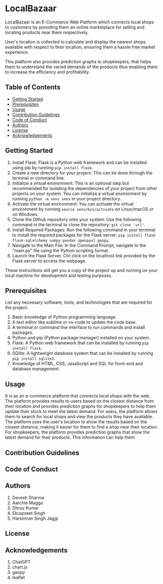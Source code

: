 # LocalBazaar

LocalBazaar is  an E-Commerce Web Platform which connects local shops to customers by providing them an online marketplace for selling and locating products near them respectively.

User's location is collected to calculate and display the nearest shops available with respect to their location, ensuring them a hassle free market experience.

This platform also provides prediction graphs to shopkeepers, that helps them to understand the varied demands of the products thus enabling them to increase the efficiency and profitability.

## Table of Contents
- [Getting Started](#getting-started)
- [Prerequisites](#prerequisites)
- [Usage](#usage)
- [Contribution Guidelines](#contribution-guidelines)
- [Code of Conduct](#code-of-conduct)
- [Authors](#authors)
- [License](#license)
- [Acknowledgements](#acknowledgements)

## Getting Started
1. Install Flask: Flask is a Python web framework and can be installed using pip by running `pip install flask`.
2. Create a new directory for your project: This can be done through the terminal or command line.
3. Initialize a virtual environment: This is an optional step but recommended for isolating the dependencies of your project from other projects on your system. You can initialize a virtual environment by running `python -m venv venv` in your project directory.
4. Activate the virtual environment: You can activate the virtual environment by running `source venv/bin/activate` on Linux/macOS or on Windows.
5. Clone the Github repository onto your system: Use the following command in the terminal to clone the repository: `git clone 'url'`.
6. Install Required Packages: Run the following command in your terminal to install the required packages for the Flask server: `pip install flask flask-sqlalchemy numpy pandas openpyxl geopy`.
7. Navigate to the Main File: In the Command Prompt, navigate to the "main.py" file using the Python scripting format.
8. Launch the Flask Server. Ctrl click on the localhost link provided by the Flask server to access the webpage.

These instructions will get you a copy of the project up and running on your local machine for development and testing purposes.

## Prerequisites
List any necessary software, tools, and technologies that are required for the project.
1. Basic knowledge of Python programming language.
2. A text editor like sublime or vs-code to update the code base.
3. A terminal or command line interface to run commands and install packages.
4. Python and pip (Python package manager) installed on your system. 
5. Flask: A Python web framework that can be installed by running `pip install flask`.
6. SQlite: A lightweight database system that can be installed by running `pip install sqlite3`.
7. Knowledge of HTML, CSS, JavaScript and SQL for front-end and database management.

## Usage
It is as an e-commerce platform that connects local shops with the web. The platform provides results to users based on the closest distance from their location and provides prediction graphs for shopkeepers to help them update their stock to meet the latest demand. For users, the platform allows them to search for local shops and view the products they have available. The platform uses the user's location to show the results based on the closest distance, making it easier for them to find a shop near their location. For shopkeepers, the platform provides prediction graphs that show the latest demand for their products. This information can help them


## Contribution Guidelines

## Code of Conduct

## Authors
1. Devesh Sharma
2. Aarchie Maggu
3. Dhruv Kumar
4. Ekuspreet Singh
5. Harsimran Singh Jaggi

## License

## Acknowledgements
1. ChatGPT
2. chart.js
3. geopy
4. leaflet
